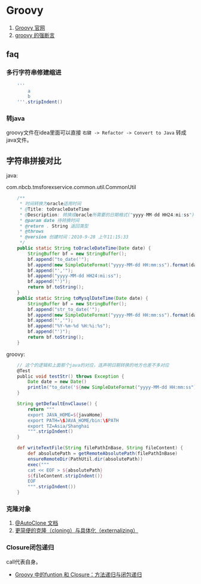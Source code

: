 # Groovy

1. [Groovy 官网](http://www.groovy-lang.org/)
1. [groovy 的强断言](https://www.cnblogs.com/alighie/p/8253780.html)

## faq

### 多行字符串修建缩进
```groovy
    '''
        a
        b
    '''.stripIndent()
```

### 转java
groovy文件在idea里面可以直接 `右键 -> Refactor -> Convert to Java` 转成java文件。

## 字符串拼接对比
java:

com.nbcb.tmsforexservice.common.util.CommonUtil
```java
	/**
	 * 时间转换为oracle适用时间
	 * @Title: toOracleDateTime
	 * @Description: 转换成oracle所需要的日期格式("yyyy-MM-dd HH24:mi:ss")
	 * @param date 待转换时间
	 * @return . String 返回类型
	 * @throws
	 * @version 创建时间：2010-9-28 上午11:15:33
	 */
	public static String toOracleDateTime(Date date) {
		StringBuffer bf = new StringBuffer();
		bf.append("to_date('");
		bf.append(new SimpleDateFormat("yyyy-MM-dd HH:mm:ss").format(date));
		bf.append("','");
		bf.append("yyyy-MM-dd HH24:mi:ss");
		bf.append("')");
		return bf.toString();
	}
	public static String toMysqlDateTime(Date date) {
		StringBuffer bf = new StringBuffer();
		bf.append("str_to_date('");
		bf.append(new SimpleDateFormat("yyyy-MM-dd HH:mm:ss").format(date));
		bf.append("','");
		bf.append("%Y-%m-%d %H:%i:%s");
		bf.append("')");
		return bf.toString();
	}

```

groovy:

```groovy
    // 这个的逻辑和上面那个java的对应，连声明日期转换的地方也差不多对应
    @Test
    public void testStr() throws Exception {
        Date date = new Date()
        println("to_date('${new SimpleDateFormat("yyyy-MM-dd HH:mm:ss").format(date)}','%Y-%m-%d %H:%i:%s')")
    }

    String getDefaultEnvClause() {
        return """
        export JAVA_HOME=${javaHome}
        export PATH=\$JAVA_HOME/bin:\$PATH
        export TZ=Asia/Shanghai
        """.stripIndent()
    }

    def writeTextFile(String filePathInBase, String fileContent) {
        def absolutePath = getRemoteAbsolutePath(filePathInBase)
        ensureRemoteDir(PathUtil.dir(absolutePath))
        exec("""
        cat << EOF > ${absolutePath}
        ${fileContent.stripIndent()}
        EOF
        """.stripIndent())
    }
```

### 克隆对象
1. [@AutoClone 文档](http://docs.groovy-lang.org/latest/html/api/groovy/transform/AutoClone.html)
1. [更简便的克隆（cloning）与具体化（externalizing）](https://blog.csdn.net/weixin_34248849/article/details/91814571)

### Closure闭包递归
call代表自身。
- [Groovy 中的funtion 和 Closure：方法递归与闭包递归](https://blog.csdn.net/Allocator/article/details/84860885)
